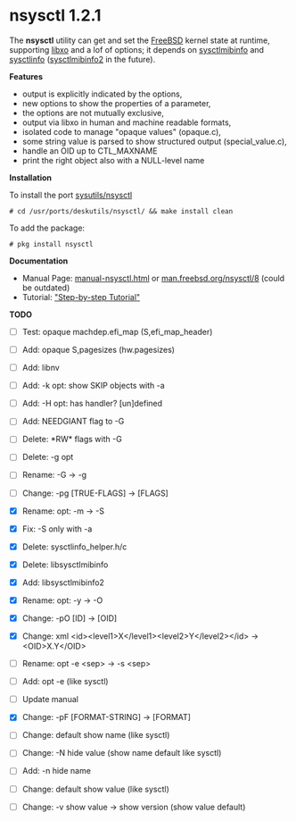 nsysctl 1.2.1
=============

The **nsysctl** utility can get and set the [FreeBSD](http://www.freebsd.org)
kernel state at runtime, supporting
[libxo](http://juniper.github.io/libxo/libxo-manual.html) and a lof of options;
it depends on [sysctlmibinfo](https://gitlab.com/alfix/sysctlmibinfo) and
[sysctlinfo](https://gitlab.com/alfix/sysctlinfo)
([sysctlmibinfo2](https://gitlab.com/alfix/sysctlmibinfo2) in the future).

**Features**

 * output is explicitly indicated by the options,
 * new options to show the properties of a parameter,
 * the options are not mutually exclusive,
 * output via libxo in human and machine readable formats,
 * isolated code to manage "opaque values" (opaque.c),
 * some string value is parsed to show structured output (special\_value.c),
 * handle an OID up to CTL\_MAXNAME
 * print the right object also with a NULL-level name

**Installation**

To install the port [sysutils/nsysctl](https://www.freshports.org/sysutils/nsysctl)

    # cd /usr/ports/deskutils/nsysctl/ && make install clean

To add the package:

    # pkg install nsysctl

**Documentation**

 * Manual Page:
   [manual-nsysctl.html](https://alfonsosiciliano.gitlab.io/posts/2019-02-23-manual-nsysctl.html)
   or [man.freebsd.org/nsysctl/8](https://man.freebsd.org/nsysctl/8) (could be outdated)
 * Tutorial:
   ["Step-by-step Tutorial"](https://alfonsosiciliano.gitlab.io/posts/2019-02-19-nsysctl-tutorial.html)

**TODO**

 * [ ] Test: opaque machdep.efi\_map (S,efi\_map\_header)
 * [ ] Add: opaque S,pagesizes (hw.pagesizes)
 * [ ] Add: libnv
 * [ ] Add: -k opt: show SKIP objects with -a
 * [ ] Add: -H opt: has handler? [un]defined
 * [ ] Add: NEEDGIANT flag to -G
 * [ ] Delete: \*RW\* flags with -G
 * [ ] Delete: -g opt
 * [ ] Rename: -G -> -g
 * [ ] Change: -pg [TRUE-FLAGS] -> [FLAGS]
 * [X] Rename: opt: -m -> -S
 * [X] Fix: -S only with -a
 * [X] Delete: sysctlinfo\_helper.h/c
 * [X] Delete: libsysctlmibinfo
 * [X] Add: libsysctlmibinfo2
 * [X] Rename: opt: -y -> -O
 * [X] Change: -pO [ID] -> [OID]
 * [X] Change: xml \<id\>\<level1\>X\</level1\>\<level2\>Y\</level2\>\</id\> -> \<OID\>X.Y\</OID\>
 * [ ] Rename: opt -e \<sep\> -> -s \<sep\>
 * [ ] Add: opt -e (like sysctl)
 * [ ] Update manual
 * [X] Change: -pF [FORMAT-STRING] -> [FORMAT]
 * [ ] Change: default show name (like sysctl)
 * [ ] Change: -N hide value (show name default like sysctl)
 * [ ] Add: -n hide name
 * [ ] Change: default show value (like sysctl)
 * [ ] Change: -v show value -> show version (show value default)
 
